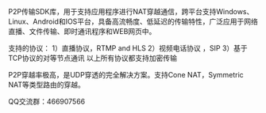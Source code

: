 P2P传输SDK库，用于支持应用程序进行NAT穿越通信，跨平台支持Windows、Linux、Android和IOS平台，具备高流畅度、低延迟的传输特性，广泛应用于网络直播、文件传输、即时通讯程序和WEB网页中。

支持的协议：
1）直播协议，RTMP and HLS
2）视频电话协议 ，SIP 
3）基于TCP协议的对等节点通讯
以上所有协议都支持加密传输

P2P穿越率极高，是UDP穿透的完全解决方案。支持Cone NAT，Symmetric NAT等类型路由的穿越。

QQ交流群：466907566
